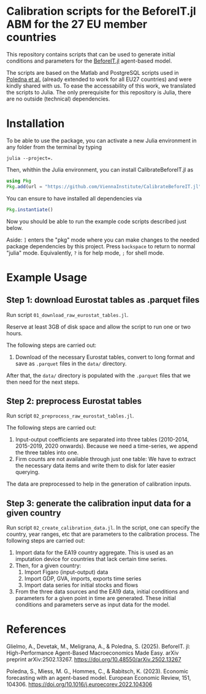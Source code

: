 Calibration scripts for the BeforeIT.jl ABM for the 27 EU member countries
====

This repository contains scripts that can be used to generate initial
conditions and parameters for the
[BeforeIT.jl](https://github.com/bancaditalia/BeforeIT.jl) agent-based
model.

The scripts are based on the Matlab and PostgreSQL scripts used in
[Poledna et
al.](https://www.sciencedirect.com/science/article/pii/S0014292122001891)
(already extended to work for all EU27 countries) and were kindly
shared with us. To ease the accessability of this work, we translated
the scripts to Julia. The only prerequisite for this repository is
Julia, there are no outside (technical) dependencies.

# Installation

To be able to use the package, you can activate a new Julia
environment in any folder from the terminal by typing

```
julia --project=.
```

Then, whithin the Julia environment, you can install CalibrateBeforeIT.jl as

```julia
using Pkg
Pkg.add(url = "https://github.com/ViennaInstitute/CalibrateBeforeIT.jl")
```

You can ensure to have installed all dependencies via

```julia
Pkg.instantiate()
```

Now you should be able to run the example code scripts described just
below.

Aside: `]` enters the "pkg" mode where you can make changes to the
needed package dependencies by this project. Press `backspace` to
return to normal "julia" mode. Equivalently, `?` is for help mode, `;`
for shell mode.

# Example Usage

## Step 1: download Eurostat tables as .parquet files

Run script `01_download_raw_eurostat_tables.jl`.

Reserve at least 3GB of disk space and allow the script to run one or two hours.

The following steps are carried out:

1. Download of the necessary Eurostat tables, convert to long format
   and save as `.parquet` files in the `data/` directory.
   
After that, the `data/` directory is populated with the `.parquet` files
that we then need for the next steps.

## Step 2: preprocess Eurostat tables

Run script `02_preprocess_raw_eurostat_tables.jl`.

The following steps are carried out:

1. Input-output coefficients are separated into three tables
   (2010-2014, 2015-2019, 2020 onwards). Because we need a
   time-series, we append the three tables into one.
2. Firm counts are not available through just one table: We have to
   extract the necessary data items and write them to disk for later
   easier querying.

The data are preprocessed to help in the generation of calibration
inputs.

## Step 3: generate the calibration input data for a given country

Run script `02_create_calibration_data.jl`. In the script, one can
specify the country, year ranges, etc that are parameters to the
calibration process. The following steps are carried out:

1. Import data for the EA19 country aggregate. This is used as an
   imputation device for countries that lack certain time series.
2. Then, for a given country:
   1. Import Figaro (input-output) data
   2. Import GDP, GVA, imports, exports time series
   3. Import data series for initial stocks and flows
3. From the three data sources and the EA19 data, initial conditions
   and parameters for a given point in time are generated. These
   initial conditions and parameters serve as input data for the
   model.


# References

Glielmo, A., Devetak, M., Meligrana, A., & Poledna, S. (2025). BeforeIT. jl: High-Performance Agent-Based Macroeconomics Made Easy. arXiv preprint arXiv:2502.13267. https://doi.org/10.48550/arXiv.2502.13267

Poledna, S., Miess, M. G., Hommes, C., & Rabitsch, K. (2023). Economic forecasting with an agent-based model. European Economic Review, 151, 104306. https://doi.org/10.1016/j.euroecorev.2022.104306
